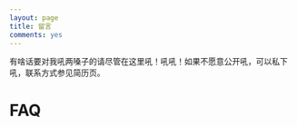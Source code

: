 ```yaml
---
layout: page
title: 留言
comments: yes
---
```


有啥话要对我吼两嗓子的请尽管在这里吼！吼吼！如果不愿意公开吼，可以私下吼，联系方式参见简历页。

# FAQ


